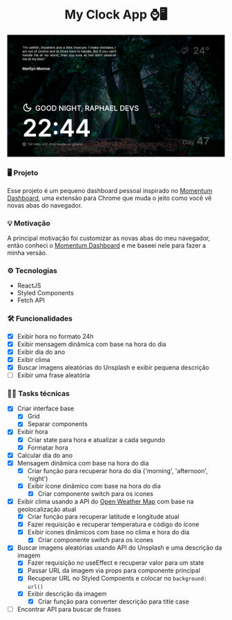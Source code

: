 <h1 align="center">
  My Clock App ⌚🖥
</h1>

<p align="center">
  <img src="screenshot.png" />
</p>

### 🖥 Projeto

Esse projeto é um pequeno dashboard pessoal inspirado no <a href="https://momentumdash.com/">Momentum Dashboard</a>,
uma extensão para Chrome que muda o jeito como você vê novas abas do navegador.

### 💡 Motivação

A principal motivação foi customizar as novas abas do meu navegador, então conheci o <a href="https://momentumdash.com/">Momentum Dashboard</a>
e me baseei nele para fazer a minha versão.

### ⚙️ Tecnologias
- ReactJS
- Styled Components
- Fetch API

### 🛠 Funcionalidades

- [x] Exibir hora no formato 24h
- [x] Exibir mensagem dinâmica com base na hora do dia
- [x] Exibir dia do ano
- [x] Exibir clima
- [x] Buscar imagens aleatórias do Unsplash e exibir pequena descrição
- [ ] Exibir uma frase aleatória

### 👨‍💻 Tasks técnicas

- [x] Criar interface base
  - [x] Grid
  - [x] Separar components
- [x] Exibir hora
  - [x] Criar state para hora e atualizar a cada segundo
  - [x] Formatar hora
- [x] Calcular dia do ano
- [x] Mensagem dinâmica com base na hora do dia
  - [x] Criar função para recuperar hora do dia ('morning', 'afternoon', 'night')
  - [x] Exibir ícone dinâmico com base na hora do dia
    - [x] Criar componente switch para os icones
- [x] Exibir clima usando a API do <a href="https://openweathermap.org">Open Weather Map</a> com base na geolocalização atual
  - [x] Criar função para recuperar latitude e longitude atual
  - [x] Fazer requisição e recuperar temperatura e código do ícone
  - [x] Exibir ícones dinâmicos com base no clima e hora do dia
    - [x] Criar componente switch para os ícones
- [x] Buscar imagens aleatórias usando API do Unsplash e uma descrição da imagem
  - [x] Fazer requisição no useEffect e recuperar valor para um state
  - [x] Passar URL da imagem via props para componente principal
  - [x] Recuperar URL no Styled Compoents e colocar no `background: url()`
  - [x] Exibir descrição da imagem
    - [x] Criar função para converter descrição para title case
- [ ] Encontrar API para buscar de frases
